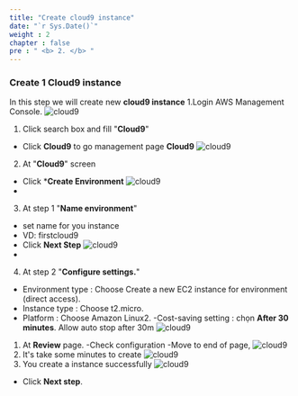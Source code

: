 ```yaml
---
title: "Create cloud9 instance"
date: "`r Sys.Date()`" 
weight : 2
chapter : false
pre : " <b> 2. </b> "
---
```


### Create 1 Cloud9 instance

  In this step we will create new **cloud9 instance**
  1.Login AWS Management Console. 
    ![cloud9](/images/2.createinstance/home.png)
  1. Click search box and fill "**Cloud9**"
  - Click  **Cloud9** to go management page **Cloud9** 
    ![cloud9](/images/2.createinstance/search.png)
  
  2. At "**Cloud9**" screen
  - Click ***Create Environment**
    ![cloud9](/images/2.createinstance/create1.png)
  - 
  3. At step 1 "**Name environment**"
  - set name for you instance
  - VD: firstcloud9
  - Click **Next Step**
    ![cloud9](/images/2.createinstance/name.png)
  - 
  4. At step 2 "**Configure settings.**"
  - Environment type : Choose Create a new EC2 instance for environment (direct access).
  - Instance type : Choose t2.micro.
  - Platform : Choose Amazon Linux2.
  -Cost-saving setting : chọn **After 30 minutes**. Allow auto stop after 30m
    ![cloud9](/images/2.createinstance/config.png)
    
  1. At **Review** page.
  -Check configuration
  -Move to end of page, 
    ![cloud9](/images/2.createinstance/review.png)
  1. It's take some minutes to create
    ![cloud9](/images/2.createinstance/inprpgress.png)
  2. You create a instance successfully
    ![cloud9](/images/2.createinstance/doen.png)



  - Click **Next step**.

